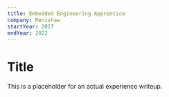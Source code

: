 ```yaml
---
title: Embedded Engineering Apprentice
company: Renishaw
startYear: 2017
endYear: 2022
---
```


# Title

This is a placeholder for an actual experience writeup.
